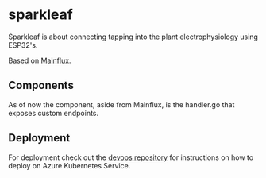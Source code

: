 # sparkleaf

Sparkleaf is about connecting tapping into the plant electrophysiology using ESP32's.

Based on [Mainflux](https://github.com/mainflux/mainflux).

## Components
As of now the component, aside from Mainflux, is the handler.go that exposes custom endpoints.

## Deployment
For deployment check out the [devops repository](https://github.com/sparkleaf-iot/devops) for instructions on how to deploy on Azure Kubernetes Service.
